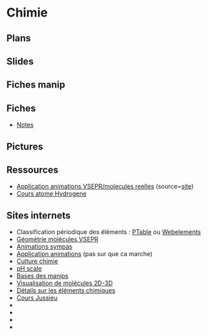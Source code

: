 <h1> Chimie </h1>

<h2> Plans </h2>

<h2> Slides </h2>

<h2> Fiches manip </h2>

<h2> Fiches </h2>

- [Notes](notes.docx)

<h2> Pictures </h2>


<h2> Ressources </h2>

- [Application animations VSEPR/molecules reelles](molecule-shapes_fr.html) (source=[site](https://phet.colorado.edu/fr/simulation/molecule-shapes))
- [Cours atome Hydrogene](https://www.lct.jussieu.fr/pagesperso/chaquin/2.Atome_Hydrogene.pdf)


<h2> Sites internets </h2>

- Classification périodique des éléments : [PTable](https://ptable.com/) ou [Webelements](https://www.webelements.com/)
- [Géométrie molécules VSEPR](https://phet.colorado.edu/sims/html/molecule-shapes/latest/molecule-shapes_fr.html)
- [Animations sympas](http://www.ostralo.net/3_animations/animations_chim.htm)
- [Application animations](www.ostralo.net/3_animations/swf/molecule3D.swf) (pas sur que ca marche)
- [Culture chimie](http://culturesciences.chimie.ens.fr/)
- [pH scale](https://www.compoundchem.com/2015/07/09/ph-scale/)
- [Bases des manips](http://chimactiv.agroparistech.fr/fr/bases)
- [Visualisation de molécules 2D-3D](https://molview.org/)
- [Détails sur les éléments chimiques](https://www.elementschimiques.fr/?fr)
- [Cours Jussieu](https://www.lct.jussieu.fr/pagesperso/chaquin/)
- []()
- []()
- []()
- []()

